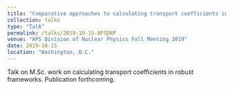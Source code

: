 ```yaml
---
title: "Comparative approaches to calculating transport coefficients in massive theories demonstrated in the Linear Sigma model"
collection: talks
type: "Talk"
permalink: /talks/2019-10-15-APSDNP
venue: "APS Division of Nuclear Physics Fall Meeting 2019"
date: 2019-10-15
location: "Washington, D.C."
---
```


Talk on M.Sc. work on calculating transport coefficients in robust frameworks. Publication forthcoming.
